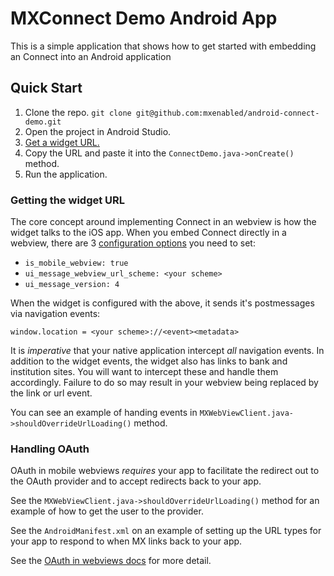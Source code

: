 # MXConnect Demo Android App
 This is a simple application that shows how to get started with embedding an Connect into an Android application


 ## Quick Start
 1. Clone the repo. `git clone git@github.com:mxenabled/android-connect-demo.git`
 2. Open the project in Android Studio.
 3. [Get a widget URL.](https://docs.mx.com/api#request_a_connect_url)
 4. Copy the URL and paste it into the `ConnectDemo.java->onCreate()` method.
 5. Run the application.

 ### Getting the widget URL
 The core concept around implementing Connect in an webview is how the widget talks to the iOS app. When you embed Connect directly in a webview, there are 3 [configuration options]() you need to set:
 - `is_mobile_webview: true`
 - `ui_message_webview_url_scheme: <your scheme>`
 - `ui_message_version: 4`

 When the widget is configured with the above, it sends it's postmessages via navigation events:

 `window.location = <your scheme>://<event><metadata>`

 It is *imperative* that your native application intercept *all* navigation events. In addition to the widget events, the widget also has links to bank and institution sites. You will want to intercept these and handle them accordingly.
 Failure to do so may result in your webview being replaced by the link or url event.

 You can see an example of handing events in `MXWebViewClient.java->shouldOverrideUrlLoading()` method.


 ### Handling OAuth
 OAuth in mobile webviews *requires* your app to facilitate the redirect out to the OAuth provider and to accept redirects back to your app.

 See the `MXWebViewClient.java->shouldOverrideUrlLoading()` method for an example of how to get the user to the provider.

 See the `AndroidManifest.xml` on an example of setting up the URL types for your app to respond to when MX links back to your app.

 See the [OAuth in webviews docs](https://docs.mx.com/api#dealing_with_oauth_in_webviews) for more detail.
